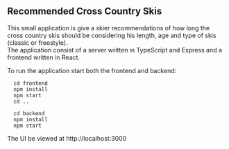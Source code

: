## Recommended Cross Country Skis

This small application is give a skier recommendations of how long the cross country skis should be considering his length, age and type of skis (classic or freestyle).  
The application consist of a server written in TypeScript and Express and a frontend written in React.

To run the application start both the frontend and backend:

```
  cd frontend
  npm install
  npm start
  cd ..
  
  cd backend
  npm install
  npm start
```


The UI be viewed at http://localhost:3000
